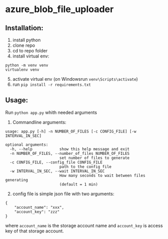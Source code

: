 # azure_blob_file_uploader

## Installation:
1. install python
2. clone repo
3. cd to repo folder
4. install virtual env:
```
python -m venv venv
virtualenv venv
```
5. activate virtual env (on Windowsrun `venv\Scripts\activate`)
6. run `pip install -r requirements.txt`

## Usage:
Run `python app.py` whith needed arguments

1. Commandline arguments:
```
usage: app.py [-h] -n NUMBER_OF_FILES [-c CONFIG_FILE] [-w INTERVAL_IN_SEC]

optional arguments:
  -h, --help            show this help message and exit
  -n NUMBER_OF_FILES, --number_of_files NUMBER_OF_FILES
                        set number of files to generate
  -c CONFIG_FILE, --config_file CONFIG_FILE
                        path to the config file
  -w INTERVAL_IN_SEC, --wait INTERVAL_IN_SEC
                        How many seconds to wait between files generating
                        (default = 1 min)
```

2. config file is simple json file with two arguments:
```
{
    "account_name": "xxx",
    "account_key": "zzz"
}
```

where `account_name` is the storage account name and `account_key` is access key of that storage account.
